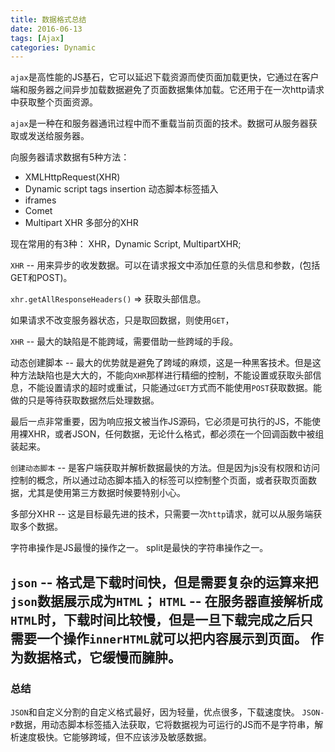 ```yaml
---
title: 数据格式总结
date: 2016-06-13
tags: [Ajax]
categories: Dynamic
---
```


`ajax`是高性能的JS基石，它可以延迟下载资源而使页面加载更快，它通过在客户端和服务器之间异步加载数据避免了页面数据集体加载。它还用于在一次http请求中获取整个页面资源。

`ajax`是一种在和服务器通讯过程中而不重载当前页面的技术。数据可从服务器获取或发送给服务器。

向服务器请求数据有5种方法：
- XMLHttpRequest(XHR)
- Dynamic script tags insertion 动态脚本标签插入
- iframes
- Comet
- Multipart XHR 多部分的XHR

现在常用的有3种： XHR，Dynamic Script, MultipartXHR;

`XHR` -- 用来异步的收发数据。可以在请求报文中添加任意的头信息和参数，(包括GET和POST)。

`xhr.getAllResponseHeaders()` => 获取头部信息。

如果请求不改变服务器状态，只是取回数据，则使用`GET`，

`XHR` -- 最大的缺陷是不能跨域，需要借助一些跨域的手段。


动态创建脚本 -- 最大的优势就是避免了跨域的麻烦，这是一种黑客技术。但是这种方法缺陷也是大大的，不能向`XHR`那样进行精细的控制，不能设置或获取头部信息，不能设置请求的超时或重试，只能通过`GET`方式而不能使用`POST`获取数据。能做的只是等待获取数据然后处理数据。

最后一点非常重要，因为响应报文被当作JS源码，它必须是可执行的JS，不能使用裸XHR，或者JSON，任何数据，无论什么格式，都必须在一个回调函数中被组装起来。

`创建动态脚本` -- 是客户端获取并解析数据最快的方法。但是因为js没有权限和访问控制的概念，所以通过动态脚本插入的标签可以控制整个页面，或者获取页面数据，尤其是使用第三方数据时候要特别小心。

多部分XHR -- 这是目标最先进的技术，只需要一次`http`请求，就可以从服务端获取多个数据。

字符串操作是JS最慢的操作之一。
split是最快的字符串操作之一。

`json` -- 格式是下载时间快，但是需要复杂的运算来把`json`数据展示成为`HTML`；
`HTML` -- 在服务器直接解析成`HTML`时，下载时间比较慢，但是一旦下载完成之后只需要一个操作`innerHTML`就可以把内容展示到页面。 作为数据格式，它缓慢而臃肿。
---

### 总结

`JSON`和自定义分割的自定义格式最好，因为轻量，优点很多，下载速度快。
`JSON-P`数据，用动态脚本标签插入法获取，它将数据视为可运行的JS而不是字符串，解析速度极快。它能够跨域，但不应该涉及敏感数据。